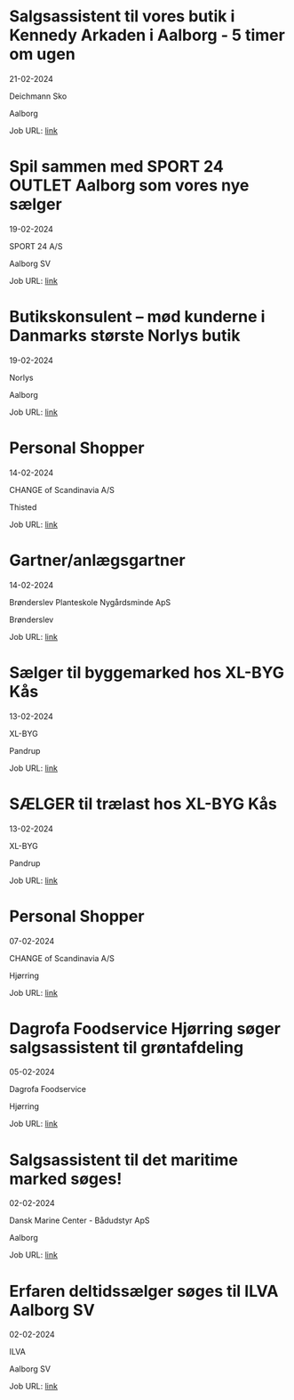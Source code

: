 # Salgsassistent til vores butik i Kennedy Arkaden i Aalborg - 5 timer om ugen
21-02-2024

Deichmann Sko

Aalborg

Job URL: [link](https://www.deichmann-jobs.dk/job/?rmpage=job&rmjob=1081&rmlang=DK)


# Spil sammen med SPORT 24 OUTLET Aalborg som vores nye sælger
19-02-2024

SPORT 24 A/S

Aalborg SV

Job URL: [link](https://app.elvium.com/da/positions/25114/job_posting?referer_host=www.jobindex.dk)


# Butikskonsulent – mød kunderne i Danmarks største Norlys butik
19-02-2024

Norlys

Aalborg

Job URL: [link](https://norlys.dk/job/ledige-stillinger/butikskonsulent-moed-kunderne-i-danmarks-stoerste-norlys-butik/)


# Personal Shopper
14-02-2024

CHANGE of Scandinavia A/S

Thisted

Job URL: [link](https://candidate.hr-manager.net/ApplicationInit.aspx?cid=1178&ProjectId=145846&DepartmentId=18982&MediaId=595)


# Gartner/anlægsgartner
14-02-2024

Brønderslev Planteskole Nygårdsminde ApS

Brønderslev

Job URL: [link](https://www.jobindex.dk/jobannonce/503028/gartner-anlaegsgartner)


# Sælger til byggemarked hos XL-BYG Kås
13-02-2024

XL-BYG

Pandrup

Job URL: [link](https://app.elvium.com/da/positions/25051/job_posting?referer_host=www.jobindex.dk)


# SÆLGER til trælast hos XL-BYG Kås
13-02-2024

XL-BYG

Pandrup

Job URL: [link](https://app.elvium.com/da/positions/25050/job_posting?referer_host=www.jobindex.dk)


# Personal Shopper
07-02-2024

CHANGE of Scandinavia A/S

Hjørring

Job URL: [link](https://candidate.hr-manager.net/ApplicationInit.aspx?cid=1178&ProjectId=145847&DepartmentId=18982&MediaId=5)


# Dagrofa Foodservice Hjørring søger salgsassistent til grøntafdeling
05-02-2024

Dagrofa Foodservice

Hjørring

Job URL: [link](https://candidate.hr-manager.net/ApplicationInit.aspx?cid=2180&ProjectId=146606&DepartmentId=19005&MediaId=4623)


# Salgsassistent til det maritime marked søges!
02-02-2024

Dansk Marine Center - Bådudstyr ApS

Aalborg

Job URL: [link](https://www.jobindex.dk/jobannonce/501978/salgsassistent-til-det-maritime-marked-soeges)


# Erfaren deltidssælger søges til ILVA Aalborg SV
02-02-2024

ILVA

Aalborg SV

Job URL: [link](https://ilva.youngcrm.com/jobportal/9398)


